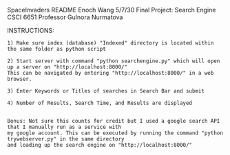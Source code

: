 SpaceInvaders README
Enoch Wang
5/7/30
Final Project: Search Engine
CSCI 6651
Professor Gulnora Nurmatova 


INSTRUCTIONS:

	1) Make sure index (database) "Indexed" directory is located within the same folder as python script
	
	2) Start server with command "python searchengine.py" which will open up a server on "http://localhost:8000/"
	This can be navigated by entering "http://localhost:8000/" in a web browser.
	
	3) Enter Keywords or Titles of searches in Search Bar and submit
	
	4) Number of Results, Search Time, and Results are displayed  
	
	
	Bonus: Not sure this counts for credit but I used a google search API that I manually run as a service with 
	my google account. This can be executed by running the command "python trywebserver.py" in the same directory
	and loading up the search engine on "http://localhost:8000/"
	
	
	